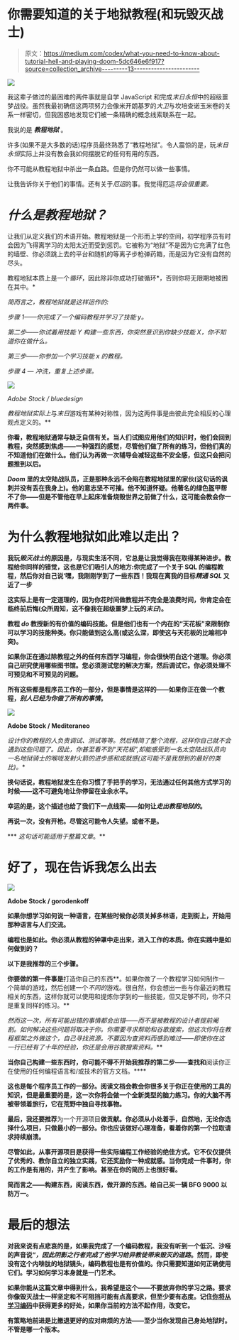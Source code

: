 # 你需要知道的关于地狱教程(和玩毁灭战士)

> 原文：<https://medium.com/codex/what-you-need-to-know-about-tutorial-hell-and-playing-doom-5dc646e6f917?source=collection_archive---------13----------------------->

![](img/c872d15493e550a7380eca9c4cb1c1de.png)

我这辈子做过的最困难的两件事就是自学 JavaScript 和完成*末日永恒*中的超级噩梦战役。虽然我最初确信这两项努力会像米开朗基罗的*大卫*与坎培查诺玉米卷的关系一样密切，但我困惑地发现它们被一条精确的概念线索联系在一起。

我说的是 ***教程地狱*** 。

许多(如果不是大多数的话)程序员最终熟悉了“教程地狱”。令人震惊的是，玩*末日永恒*实际上并没有教会我如何摆脱它的任何有用的东西。

你不可能从教程地狱中杀出一条血路。但是你仍然可以做一些事情。

让我告诉你关于他们的事情。还有关于*厄运*的事。我觉得厄运*将会很重要。*

# *什么是教程地狱？*

让我们从定义我们的术语开始。教程地狱是一个形而上学的空间，初学程序员有时会因为飞得离学习的太阳太近而受到惩罚。它被称为“地狱”不是因为它充满了红色的墙壁、你必须跳上去的平台和随机的等离子步枪弹药箱，而是因为它没有自然的尽头。

教程地狱本质上是一个*循环*，因此除非你成功打破循环*，否则你将无限期地被困在其中。*

*简而言之，教程地狱就是这样运作的:*

*步骤 1——你完成了一个编码教程并学习了技能 y。*

*第二步——你试着用技能 Y 构建一些东西，你突然意识到你缺少技能 X，你不知道你在做什么。*

*第三步——你参加一个学习技能 x 的教程。*

*步骤 4 — *冲洗，重复上述步骤*。*

*![](img/67d8670ce70c45b4905f892b661422c6.png)*

*Adobe Stock / bluedesign*

*教程地狱实际上*与*末日*游戏有某种对称性，因为这两件事是由彼此完全相反的心理观点定义的。**

**你看，教程地狱通常与缺乏自信有关。当人们试图应用他们的知识时，他们会回到教程，突然感到焦虑——一种强烈的感觉，尽管他们做了所有的练习，但他们真的不知道他们在做什么。他们认为再做一次辅导会减轻这些不安全感，但这只会把问题推到以后。**

***Doom* 里的太空陆战队员，正是那种永远不会陷在教程地狱里的家伙(这句话的讽刺并没有丢在我身上)。他的意志坚不可摧。他不知道怀疑。他著名的绿色盔甲帮不了你——但是不管他在早上起床准备烧毁世界之前做了什么，这可能会教会你一两件事。**

# **为什么教程地狱如此难以走出？**

**我玩*毁灭战士*的原因是，与现实生活不同，它总是让我觉得我在取得某种进步。教程给你同样的错觉，这也是它们吸引人的地方:你完成了一个关于 SQL 的编程教程，然后你对自己说‘嘿，我刚刚学到了一些东西！我现在离我的目标*精通 SQL* 又近了一步**

**这实际上是有一定道理的，因为你花时间做教程并不完全是浪费时间，你肯定会在临终前后悔(众所周知，这不像我在超级噩梦上玩的*末日*)。**

****教程 *do* 教授新的有价值的编码技能。但是他们也有一个内在的“天花板”来限制你可以学习的技能种类。你只能做到这么高(或这么深，即使这与天花板的比喻相冲突)。****

**如果你正在通过除教程之外的任何东西学习编程，你会很快明白这个道理。你必须自己研究使用哪些图书馆。您必须测试您的解决方案，然后调试它。你必须处理不可预见和不可预见的问题。**

**所有这些都是程序员工作的一部分，但是事情是这样的——如果你正在做一个教程，*别人已经为你做了所有的事情*。**

**![](img/bb0d937abf9a04fa4ca809dc324fbf08.png)**

**Adobe Stock / Mediteraneo**

**设计你的教程的人负责调试、测试等等。然后精简了整个流程，这样你自己就不会遇到这些问题了。因此，你甚至看不到“天花板”,却能感受到一名太空陆战队员向一名地狱骑士的喉咙发射火箭的进步感和成就感(这可能不是我想到的最好的类比*)。**

**换句话说，**教程地狱发生在你习惯了手把手的学习**，无法通过任何其他方式学习的时候——这不可避免地让你停留在业余水平。**

**幸运的是，这个描述也给了我们下一点线索——如何让*走出教程地狱的*。**

**再说一次，没有开枪。尽管这可能令人失望。或者不是。**

*** *这句话可能适用于整篇文章*。**

# **好了，现在告诉我怎么出去**

**![](img/3577c13707f96992fb24ee4231c35cc0.png)**

**Adobe Stock / gorodenkoff**

**如果你想学习如何说一种语言，在某些时候你必须关掉多林语，走到街上，开始用那种语言与人们交流。**

**编程也是如此。你必须从教程的钟罩中走出来，进入工作的本质。你在实践中是如何做到的？**

**以下是我推荐的三个步骤。**

**你要做的第一件事是**打造你自己的东西**。如果你做了一个教程学习如何制作一个简单的游戏，然后创建一个*不同的*游戏。很自然，你会想出一些与你最近的教程相关的东西，这样你就可以使用和提炼你学到的一些技能，但又足够不同，你不只是重复同样的练习。**

**然而这一次，所有可能出错的事情都会出错——而不是被教程的设计者提前阉割。如何解决这些问题将取决于你。你需要寻求帮助和谷歌搜索，但这次你将在教程框架之外做这个*，自己寻找资源。不要因为查资料而感到难过——即使你在这一行已经有了十年的经验，你还是会用谷歌搜索资料。***

**当你自己构建一些东西时，你可能不得不开始我推荐的第二步——查找和**阅读你正在使用的任何编程语言和/或技术的官方文档。****

**这也是每个程序员工作的一部分。阅读文档会教会你很多关于你正在使用的工具的知识，但是最重要的是，这一次你将会做一个全新类型的脑力练习。你的大脑不再被带领着旅行，它在荒野中独自寻找事物。**

**最后，我还要推荐**为一个开源项目**做贡献。你必须从小处着手，自然地，无论你选择什么项目，只做最小的一部分。你也应该做好心理准备，看着你的第一个拉取请求持续崩溃。**

**尽管如此，从事开源项目是获得一些实际编程工作经验的绝佳方式。它不仅仅提供了优秀的、教你自立的独立实践，它还奖励你一种成就感。当你完成一件事时，你的工作是有用的，并产生了影响。甚至在你的简历上也很好看。**

**简而言之——构建东西，阅读东西，做开源的东西。给自己买一辆 BFG 9000 以防万一。**

# **最后的想法**

**对我来说有点悲哀的是，如果我完成了一个编码教程，我没有听到一个低沉、沙哑的声音说“*，因此阴影之行者完成了他学习给异教徒带来毁灭的道路*。然而，即使没有这个内啡肽的地狱镜头，编码教程也是有价值的。你只需要知道如何正确使用它们。学习如何学习本身就是一门艺术。**

**如果你能从这篇文章中得到什么，我希望是这个——不要放弃你的学习之路。要求你像毁灭战士一样坚定和不可阻挡可能有点高要求，但至少要有态度。记住[你将从学习编码](https://www.wbscodingschool.com/blog/the-everyday-benefits-of-learning-to-code/)中获得更多的好处，如果你当前的方法不起作用，改变它。**

**有策略地前进是比撤退更好的应对麻烦的方法——至少当你发现自己身处地狱时。不管是哪一个版本。**